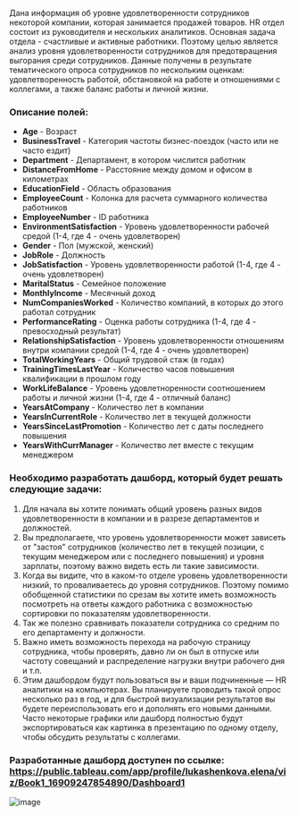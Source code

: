 Дана информация об уровне удовлетворенности сотрудников некоторой компании, которая занимается продажей товаров. HR отдел состоит из руководителя и нескольких аналитиков. Основная задача отдела -  счастливые и активные работники. Поэтому целью является анализ уровня удовлетворенности сотрудников для предотвращения выгорания среди сотрудников.
Данные получены в результате тематического опроса сотрудников по нескольким оценкам: удовлетворенность работой, обстановкой на работе и отношениями с коллегами, а также баланс работы и личной жизни.

### Описание полей:
* **Age** - Возраст
* **BusinessTravel** - Категория частоты бизнес-поездок (часто или не часто ездит)
* **Department** - Департамент, в котором числится работник
* **DistanceFromHome** - Расстояние между домом и офисом в километрах
* **EducationField** - Область образования
* **EmployeeCount** - Колонка для расчета суммарного количества работников
* **EmployeeNumber** - ID работника
* **EnvironmentSatisfaction** - Уровень удовлетворенности рабочей средой (1-4, где 4 - очень удовлетворен)
* **Gender** - Пол (мужской, женский)
* **JobRole** - Должность
* **JobSatisfaction** - Уровень удовлетворенности работой (1-4, где 4 - очень удовлетворен)
* **MaritalStatus** - Семейное положение
* **MonthlyIncome** - Месячный доход
* **NumCompaniesWorked** - Количество компаний, в которых до этого работал сотрудник
* **PerformanceRating** - Оценка работы сотрудника (1-4, где 4 - превосходный результат)
* **RelationshipSatisfaction** - Уровень удовлетворенности отношениям внутри компании средой (1-4, где 4 - очень удовлетворен)
* **TotalWorkingYears** - Общий трудовой стаж (в годах)
* **TrainingTimesLastYear** - Количество часов повышения квалификации в прошлом году
* **WorkLifeBalance** - Уровень удовлетноренности соотношением работы и личной жизни (1-4, где 4 - отличный баланс)
* **YearsAtCompany** - Количество лет в компании
* **YearsInCurrentRole** - Количество лет в текущей должности
* **YearsSinceLastPromotion** - Количество лет с даты последнего повышения
* **YearsWithCurrManager** - Количество лет вместе с текущим менеджером

### Необходимо разработать дашборд, который будет решать следующие задачи:
1. Для начала вы хотите понимать общий уровень разных видов удовлетворенности в компании и в разрезе департаментов и должностей.
2. Вы предполагаете, что уровень удовлетворенности может зависеть от "застоя" сотрудников (количество лет в текущей позиции, с текущим менеджером или с последнего повышения) и уровня зарплаты, поэтому важно видеть есть ли такие зависимости.
3. Когда вы видите, что в каком-то отделе уровень удовлетворенности низкий, то проваливаетесь до уровня сотрудников. Поэтому помимо обобщенной статистики по срезам вы хотите иметь возможность посмотреть на ответы каждого работника с возможностью сортировки по показателям удовлетворенности.
4. Так же полезно сравнивать показатели сотрудника со средним по его департаменту и должности.
5. Важно иметь возможность перехода на рабочую страницу сотрудника, чтобы проверять, давно ли он был в отпуске или частоту совещаний и распределение нагрузки внутри рабочего дня и т.п.
6. Этим дашбордом будут пользоваться вы и ваши подчиненные — HR аналитики на компьютерах. Вы планируете проводить такой опрос несколько раз в год, и для быстрой визуализации результатов вы будете переиспользовать его и дополнять его новыми данными. Часто некоторые графики или дашборд полностью будут экспортироваться как картинка в презентацию по одному отделу, чтобы обсудить результаты с коллегами. 

### Разработанные дашборд доступен по ссылке: https://public.tableau.com/app/profile/lukashenkova.elena/viz/Book1_16909247854890/Dashboard1
![image](https://github.com/S1lencena/Tableau_dashboard_satisfaction/assets/140109674/c0b145a8-2bc5-48c0-9af6-009e8100e1bc)





